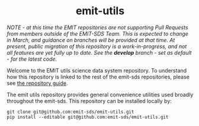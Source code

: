<h1 align="center">emit-utils</h1>

_NOTE - at this time the EMIT repositories are not supporting Pull Requests from members outside of the EMIT-SDS Team.  This is expected to change in March, and guidance on branches will be provided at that time. At present, public migration of this repository is a work-in-progress, and not all features are yet fully up to date.  See the **develop** branch - set as default - for the latest code._

Welcome to the EMIT utils science data system repository.  To understand how this repository is linked to the rest of the emit-sds repositories, please see [the repository guide](https://github.com/emit-sds/emit-main/wiki/Repository-Guide).

The emit utils repository provides general convenience utilities used broadly throughout the emit-sds.  This repository can be installed locally by:

```
git clone git@github.com:emit-sds/emit-utils.git
pip install --editable git@github.com:emit-sds/emit-utils.git
```
